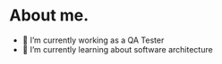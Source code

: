# About me.

- 🔭 I’m currently working as a QA Tester
- 🌱 I’m currently learning about software architecture
